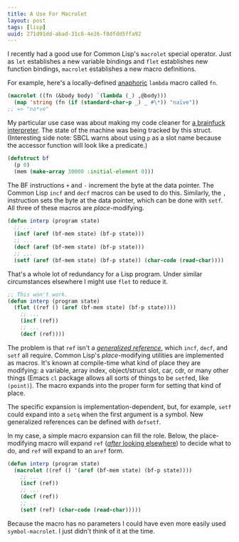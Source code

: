 ```yaml
---
title: A Use For Macrolet
layout: post
tags: [lisp]
uuid: 271d91dd-abad-31c8-4e26-f8dfdd5ffa92
---
```


I recently had a good use for Common Lisp's `macrolet` special
operator. Just as `let` establishes a new variable bindings and `flet`
establishes new function bindings, `macrolet` establishes a new macro
definitions.

For example, here's a locally-defined [anaphoric][anaphoric] `lambda`
macro called `fn`.

~~~cl
(macrolet ((fn (&body body) `(lambda (_) ,@body)))
  (map 'string (fn (if (standard-char-p _) _ #\*)) "naïve"))
;; => "na*ve"
~~~

My particular use case was about making my code cleaner for
[a brainfuck interpreter][bf]. The state of the machine was being
tracked by this struct. (Interesting side note: SBCL warns about using
`p` as a slot name because the accessor function will look like a
predicate.)

~~~cl
(defstruct bf
  (p 0)
  (mem (make-array 30000 :initial-element 0)))
~~~

The BF instructions `+` and `-` increment the byte at the data
pointer. The Common Lisp `incf` and `decf` macros can be used to do
this. Similarly, the `,` instruction sets the byte at the data
pointer, which can be done with `setf`. All three of these macros are
*place*-modifying.

~~~cl
(defun interp (program state)
  ;; ...
  (incf (aref (bf-mem state) (bf-p state)))
  ;; ...
  (decf (aref (bf-mem state) (bf-p state)))
  ;; ...
  (setf (aref (bf-mem state) (bf-p state)) (char-code (read-char))))
~~~

That's a whole lot of redundancy for a Lisp program. Under similar
circumstances elsewhere I might use `flet` to reduce it.

~~~cl
;; This won't work.
(defun interp (program state)
  (flet ((ref () (aref (bf-mem state) (bf-p state))))
    ;; ...
    (incf (ref))
    ;; ...
    (decf (ref))))
~~~

The problem is that `ref` isn't a [*generalized reference*][ref],
which `incf`, `decf`, and `setf` all require. Common Lisp's
*place*-modifying utilities are implemented as macros. It's known at
compile-time what kind of place they are modifying: a variable, array
index, object/struct slot, car, cdr, or many other things (Emacs `cl`
package allows all sorts of things to be `setf`ed, like
`(point)`). The macro expands into the proper form for setting that
kind of place.

The specific expansion is implementation-dependent, but, for example,
`setf` could expand into a `setq` when the first argument is a
symbol. New generalized references can be defined with `defsetf`.

In my case, a simple macro expansion can fill the role. Below, the
place-modifying macro will expand `ref`
([*after* looking elsewhere][expand]) to decide what to do, and `ref`
will expand to an `aref` form.

~~~cl
(defun interp (program state)
  (macrolet ((ref () '(aref (bf-mem state) (bf-p state))))
    ;; ...
    (incf (ref))
    ;; ...
    (decf (ref))
    ;; ...
    (setf (ref) (char-code (read-char)))))
~~~

Because the macro has no parameters I could have even more easily used
`symbol-macrolet`. I just didn't think of it at the time.


[bf]: http://redd.it/137f7h
[ref]: http://www.lispworks.com/documentation/HyperSpec/Body/05_aa.htm
[expand]: http://www.lispworks.com/documentation/lw60/CLHS/Body/05_abg.htm
[anaphoric]: http://en.wikipedia.org/wiki/Anaphoric_macro

